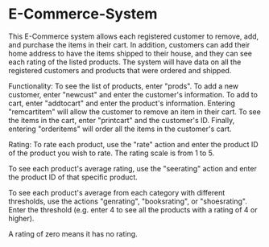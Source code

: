 # E-Commerce-System

This E-Commerce system allows each registered customer to remove, add, and purchase the items in
their cart. In addition, customers can add their home address to have the items shipped to their house, and they can see each rating of
the listed products. The system will have data on all the registered customers and products that were ordered and shipped.


Functionality:
To see the list of products, enter "prods".
To add a new customer, enter "newcust" and enter the customer's information.
To add to cart, enter "addtocart" and enter the product's information.
Entering "remcartitem" will allow the customer to remove an item in their cart.
To see the items in the cart, enter "printcart" and the customer's ID.
Finally, entering "orderitems" will order all the items in the customer's cart.

Rating:
To rate each product, use the "rate" action and enter the product ID of the
product you wish to rate. The rating scale is from 1 to 5.

To see each product's average rating, use the "seerating" action and enter the
product ID of that specific product.  

To see each product's average from each category with different thresholds, use
the actions "genrating", "booksrating", or "shoesrating". Enter the threshold (e.g.
enter 4 to see all the products with a rating of 4 or higher).

A rating of zero means it has no rating.
